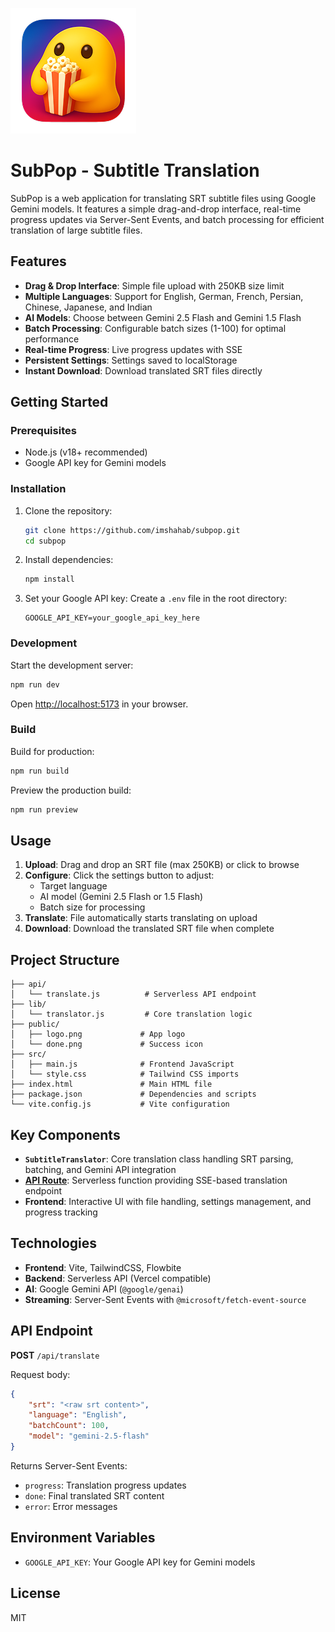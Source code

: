 ![logo](/public/logo.png)

# SubPop - Subtitle Translation

SubPop is a web application for translating SRT subtitle files using Google Gemini models. It features a simple drag-and-drop interface, real-time progress updates via Server-Sent Events, and batch processing for efficient translation of large subtitle files.

## Features

-   **Drag & Drop Interface**: Simple file upload with 250KB size limit
-   **Multiple Languages**: Support for English, German, French, Persian, Chinese, Japanese, and Indian
-   **AI Models**: Choose between Gemini 2.5 Flash and Gemini 1.5 Flash
-   **Batch Processing**: Configurable batch sizes (1-100) for optimal performance
-   **Real-time Progress**: Live progress updates with SSE
-   **Persistent Settings**: Settings saved to localStorage
-   **Instant Download**: Download translated SRT files directly

## Getting Started

### Prerequisites

-   Node.js (v18+ recommended)
-   Google API key for Gemini models

### Installation

1. Clone the repository:

    ```sh
    git clone https://github.com/imshahab/subpop.git
    cd subpop
    ```

2. Install dependencies:

    ```sh
    npm install
    ```

3. Set your Google API key:
   Create a `.env` file in the root directory:
    ```env
    GOOGLE_API_KEY=your_google_api_key_here
    ```

### Development

Start the development server:

```sh
npm run dev
```

Open [http://localhost:5173](http://localhost:5173) in your browser.

### Build

Build for production:

```sh
npm run build
```

Preview the production build:

```sh
npm run preview
```

## Usage

1. **Upload**: Drag and drop an SRT file (max 250KB) or click to browse
2. **Configure**: Click the settings button to adjust:
    - Target language
    - AI model (Gemini 2.5 Flash or 1.5 Flash)
    - Batch size for processing
3. **Translate**: File automatically starts translating on upload
4. **Download**: Download the translated SRT file when complete

## Project Structure

```
├── api/
│   └── translate.js          # Serverless API endpoint
├── lib/
│   └── translator.js         # Core translation logic
├── public/
│   ├── logo.png             # App logo
│   └── done.png             # Success icon
├── src/
│   ├── main.js              # Frontend JavaScript
│   └── style.css            # Tailwind CSS imports
├── index.html               # Main HTML file
├── package.json             # Dependencies and scripts
└── vite.config.js           # Vite configuration
```

## Key Components

-   **`SubtitleTranslator`**: Core translation class handling SRT parsing, batching, and Gemini API integration
-   **[API Route](api/translate.js)**: Serverless function providing SSE-based translation endpoint
-   **Frontend**: Interactive UI with file handling, settings management, and progress tracking

## Technologies

-   **Frontend**: Vite, TailwindCSS, Flowbite
-   **Backend**: Serverless API (Vercel compatible)
-   **AI**: Google Gemini API (`@google/genai`)
-   **Streaming**: Server-Sent Events with `@microsoft/fetch-event-source`

## API Endpoint

**POST** `/api/translate`

Request body:

```json
{
	"srt": "<raw srt content>",
	"language": "English",
	"batchCount": 100,
	"model": "gemini-2.5-flash"
}
```

Returns Server-Sent Events:

-   `progress`: Translation progress updates
-   `done`: Final translated SRT content
-   `error`: Error messages

## Environment Variables

-   `GOOGLE_API_KEY`: Your Google API key for Gemini models

## License

MIT
